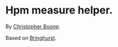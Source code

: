 # Hpm measure helper. #

By [Christopher Boone][1].

Based on [Bringhurst][2].


[1]: http://hypsometry.com
[2]: http://en.wikipedia.org/wiki/The_Elements_of_Typographic_Style
